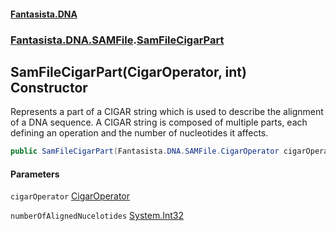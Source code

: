 #### [Fantasista.DNA](index.md 'index')
### [Fantasista.DNA.SAMFile](Fantasista.DNA.SAMFile.md 'Fantasista.DNA.SAMFile').[SamFileCigarPart](Fantasista.DNA.SAMFile.SamFileCigarPart.md 'Fantasista.DNA.SAMFile.SamFileCigarPart')

## SamFileCigarPart(CigarOperator, int) Constructor

Represents a part of a CIGAR string which is used to describe the alignment  
of a DNA sequence. A CIGAR string is composed of multiple parts, each  
defining an operation and the number of nucleotides it affects.

```csharp
public SamFileCigarPart(Fantasista.DNA.SAMFile.CigarOperator cigarOperator, int numberOfAlignedNucelotides);
```
#### Parameters

<a name='Fantasista.DNA.SAMFile.SamFileCigarPart.SamFileCigarPart(Fantasista.DNA.SAMFile.CigarOperator,int).cigarOperator'></a>

`cigarOperator` [CigarOperator](Fantasista.DNA.SAMFile.CigarOperator.md 'Fantasista.DNA.SAMFile.CigarOperator')

<a name='Fantasista.DNA.SAMFile.SamFileCigarPart.SamFileCigarPart(Fantasista.DNA.SAMFile.CigarOperator,int).numberOfAlignedNucelotides'></a>

`numberOfAlignedNucelotides` [System.Int32](https://docs.microsoft.com/en-us/dotnet/api/System.Int32 'System.Int32')